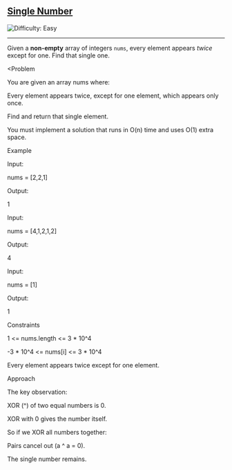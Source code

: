 <h2><a href="https://leetcode.com/problems/single-number">Single Number</a></h2> <img src='https://img.shields.io/badge/Difficulty-Easy-brightgreen' alt='Difficulty: Easy' /><hr><p>Given a <strong>non-empty</strong>&nbsp;array of integers <code>nums</code>, every element appears <em>twice</em> except for one. Find that single one.</p>

<Problem

You are given an array nums where:

Every element appears twice, except for one element, which appears only once.

Find and return that single element.

You must implement a solution that runs in O(n) time and uses O(1) extra space.

Example

Input:

nums = [2,2,1]


Output:

1


Input:

nums = [4,1,2,1,2]


Output:

4


Input:

nums = [1]


Output:

1

Constraints

1 <= nums.length <= 3 * 10^4

-3 * 10^4 <= nums[i] <= 3 * 10^4

Every element appears twice except for one element.

Approach

The key observation:

XOR (^) of two equal numbers is 0.

XOR with 0 gives the number itself.

So if we XOR all numbers together:

Pairs cancel out (a ^ a = 0).

The single number remains.
